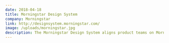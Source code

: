 ```yaml
---
date: 2018-04-18
title: Morningstar Design System
company: Morningstar
link: http://designsystem.morningstar.com/
image: /uploads/morningstar.jpg
description: The Morningstar Design System aligns product teams on Morningstar brand, visual language, UX, and technical standards.
---
```

